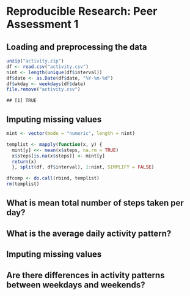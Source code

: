 # Reproducible Research: Peer Assessment 1


## Loading and preprocessing the data

```r
unzip("activity.zip")
df <- read.csv("activity.csv")
nint <- length(unique(df$interval))
df$date <- as.Date(df$date, "%Y-%m-%d")
df$wkday <- weekdays(df$date)
file.remove("activity.csv")
```

```
## [1] TRUE
```

## Imputing missing values

```r
mint <- vector(mode = "numeric", length = nint)

templist <- mapply(function(x, y) {
  mint[y] <<- mean(x$steps, na.rm = TRUE)
  x$steps[is.na(x$steps)] <- mint[y]
  return(x)
  }, split(df, df$interval), 1:nint, SIMPLIFY = FALSE)

dfcomp <- do.call(rbind, templist)
rm(templist)
```

## What is mean total number of steps taken per day?



## What is the average daily activity pattern?



## Imputing missing values



## Are there differences in activity patterns between weekdays and weekends?
